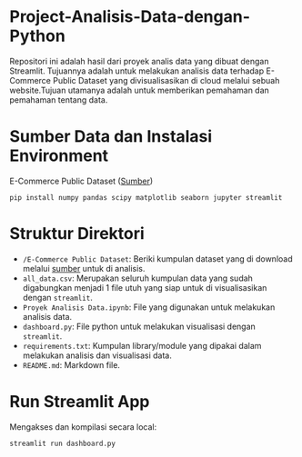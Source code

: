 # Project-Analisis-Data-dengan-Python
Repositori ini adalah hasil dari proyek analis data yang dibuat dengan Streamlit. Tujuannya adalah untuk melakukan analisis data terhadap E-Commerce Public Dataset yang divisualisasikan di cloud melalui sebuah website.Tujuan utamanya adalah untuk memberikan pemahaman dan pemahaman tentang data.
# Sumber Data dan Instalasi Environment
E-Commerce Public Dataset ([Sumber](https://www.kaggle.com/datasets/olistbr/brazilian-ecommerce))
```
pip install numpy pandas scipy matplotlib seaborn jupyter streamlit
```
# Struktur Direktori
- `/E-Commerce Public Dataset`: Beriki kumpulan dataset yang di download melalui [sumber](https://www.kaggle.com/datasets/olistbr/brazilian-ecommerce) untuk di analisis.
- `all_data.csv`: Merupakan seluruh kumpulan data yang sudah digabungkan menjadi 1 file utuh yang siap untuk di visualisasikan dengan `streamlit`.
- `Proyek Analisis Data.ipynb`: File yang digunakan untuk melakukan analisis data.
- `dashboard.py`: File python untuk melakukan visualisasi dengan `streamlit`.
- `requirements.txt`: Kumpulan library/module yang dipakai dalam melakukan analisis dan visualisasi data.
- `README.md`: Markdown file.
# Run Streamlit App
Mengakses dan kompilasi secara local:
```
streamlit run dashboard.py
```
